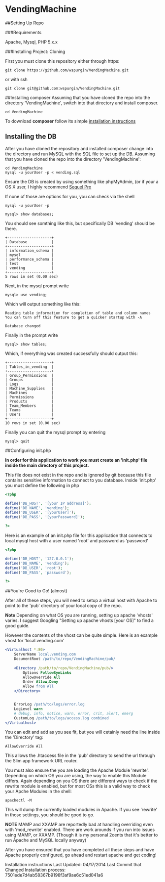 VendingMachine
==============

##Setting Up Repo

###Requirements

Apache, Mysql, PHP 5.x.x

###Installing Project: Cloning

First you must clone this repository either through https:

    git clone https://github.com/wspurgin/VendingMachine.git

or with ssh

    git clone git@github.com:wspurgin/VendingMachine.git

##Installing composer
Assuming that you have cloned the repo into the directory 'VendingMachine', switch into that directory and install composer.
    
    cd VendingMachine    

To download **composer** follow its simple [installation instructions](https://getcomposer.org/download/)

## Installing the DB

After you have cloned the repository and installed composer change into the directory and run MySQL with the SQL file to set up the DB.
Assuming that you have cloned the repo into the directory 'VendingMachine':

    cd VendingMachine
    mysql -u yourUser -p < vending.sql

Ensure the DB is created by using something like phpMyAdmin, (or if your a OS X user, I highly recommend [Sequel Pro](http://www.sequelpro.com/)

If none of those are options for you, you can check via the shell

    mysql -u yourUser -p

    mysql> show databases;

You should see somthing like this, but specifically DB 'vending' should be there.

```
+--------------------+
| Database           |
+--------------------+
| information_schema |
| mysql              |
| performance_schema |
| test               |
| vending            |
+--------------------+
5 rows in set (0.00 sec)
```
Next, in the mysql prompt write

    mysql> use vending;

Which will output something like this:

```
Reading table information for completion of table and column names
You can turn off this feature to get a quicker startup with -A

Database changed
```

Finally in the prompt write

    mysql> show tables;

Which, if everything was created successfully should output this:

```
+--------------------+
| Tables_in_vending  |
+--------------------+
| Group_Permissions  |
| Groups             |
| Logs               |
| Machine_Supplies   |
| Machines           |
| Permissions        |
| Products           |
| Team_Members       |
| Teams              |
| Users              |
+--------------------+
10 rows in set (0.00 sec)
```

Finally you can quit the mysql prompt by entering

    mysql> quit

##Configuring init.php

**In order for this application to work you must create an 'init.php' file inside the main directory of this project.**

This file does not exist in the repo and is ignored by git because this file contains sensitive information to connect to you database.
Inside 'init.php' you must define the following in php


```php
<?php

define('DB_HOST', '[your IP address]');
define('DB_NAME', 'vending');
define('DB_USER', '[yourUser]');
define('DB_PASS', '[yourPassword]');

?>
```

Here is an example of an init.php file for this application that connects to local mysql host with a user named 'root' and password as 'password'

```php
<?php

define('DB_HOST', '127.0.0.1');
define('DB_NAME', 'vending');
define('DB_USER', 'root');
define('DB_PASS', 'password');

?>
```

##You're Good to Go! (almost)

After all of these steps, you will need to setup a virtual host with Apache to point to the 'pub' directory of your local copy of the repo.

**Note** Depending on what OS you are running, setting up apache 'vhosts' varies. I suggest Googling "Setting up apache vhosts [your OS]" to find a good guide.

However the contents of the vhost can be quite simple. Here is an example vhost for 'local.vending.com'

```apache
<Virtualhost *:80>
    ServerName local.vending.com
    DocumentRoot /path/to/repo/VendingMachine/pub/
  
    <Directory /path/to/repo/VendingMachine/pub/>
        Options FollowSymLinks
        AllowOverride All
        Order Allow,Deny
        Allow from All
    </Directory>


    ErrorLog /path/to/logs/error.log
    LogLevel warn
    # debug, info, notice, warn, error, crit, alert, emerg
    CustomLog /path/to/logs/access.log combined
</Virtualhost>
```

You can edit and add as you see fit, but you will cetainly need the line inside the 'Directory' tag:

    AllowOverride All

This allows the .htaccess file in the 'pub' directory to send the url through the Slim app framework URL router.

You must also ensure the you are loading the Apache Module 'rewrite'.
Depending on which OS you are using, the way to enable this Module differs.
Again depending on you OS there are different ways to check if the rewrite module is enabled, but for most OSs this is a valid way to check your Apche Modules in the shell:

    apachectl -M

This will dump the currently loaded modules in Apache. If you see 'rewrite' in those settings, you should be good to go.

**NOTE** MAMP and XXAMP are reportedly bad at handling overriding even with 'mod_rewrite' enabled.
There are work arounds if you run into issues using MAMP, or XXAMP.
(Though it is my personal 2cents that it's better to run Apache and MySQL locally anyway)

After you have ensured that you have completed all these steps and have Apache properly configured, go ahead and restart apache and get coding!

Installation instructions Last Updated: 04/17/2014
Last Commit that Changed Installation process: 7501ede7d4ab58367b9198f3af9ae6c51ed041a6
